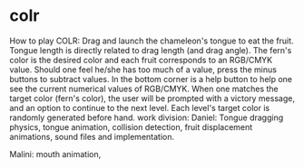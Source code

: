 # colr
How to play COLR:
Drag and launch the chameleon's tongue to eat the fruit. Tongue length is directly related to drag length (and drag angle). The fern's color is the desired color and each fruit corresponds to an RGB/CMYK value. Should one feel he/she has too much of a value, press the minus buttons to subtract values. In the bottom corner is a help button to help one see the current numerical values of RGB/CMYK. When one matches the target color (fern's color), the user will be prompted with a victory message, and an option to continue to the next level. Each level's target color is randomly generated before hand. 
work division:
Daniel:
Tongue dragging physics, tongue animation, collision detection, fruit displacement animations, sound files and implementation.

Malini: mouth animation, 
